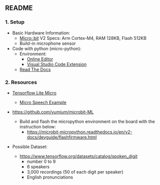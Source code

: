 ## README

### 1. Setup

- Basic Hardware Information:
  - [Micro::bit](https://microbit.org/) V2 Specs: Arm Cortex-M4, RAM 128KB, Flash 512KB
  - Build-in microphone sensor
- Code with python (micro-python):
  - Environment:
    - [Online Editor](https://python.microbit.org/v/2)
    - [Visual Studio Code Extension](https://marketplace.visualstudio.com/items?itemName=MAKinteract.micro-bit-python)
  - [Read The Docs](https://microbit-micropython.readthedocs.io/en/v2-docs/index.html)

### 2. Resources

- [Tensorflow Lite Micro](https://github.com/tensorflow/tflite-micro)
  - [Micro Speech Example](https://github.com/tensorflow/tflite-micro/tree/main/tensorflow/lite/micro/examples/micro_speech)

- https://github.com/yumium/microbit-ML

  - Build and flash the micropython environment on the board with the instruction below:
    - https://microbit-micropython.readthedocs.io/en/v2-docs/devguide/flashfirmware.html

- Possible Dataset:
  - https://www.tensorflow.org/datasets/catalog/spoken_digit
    - number 0 to 9
    - 6 speakers
    - 3,000 recordings (50 of each digit per speaker)
    - English pronunciations
    
    